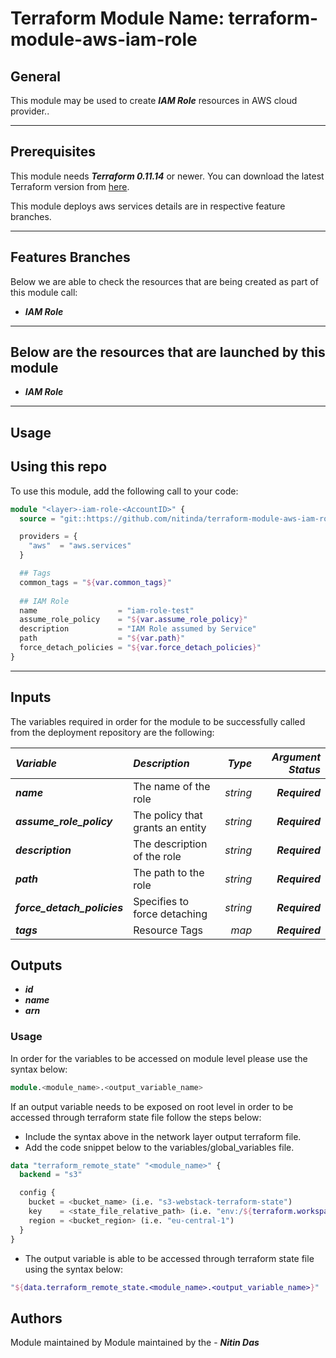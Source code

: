 # Terraform Module Name: terraform-module-aws-iam-role


## General

This module may be used to create **_IAM Role_** resources in AWS cloud provider..

---


## Prerequisites

This module needs **_Terraform 0.11.14_** or newer.
You can download the latest Terraform version from [here](https://www.terraform.io/downloads.html).

This module deploys aws services details are in respective feature branches.

---

## Features Branches

Below we are able to check the resources that are being created as part of this module call:

* **_IAM Role_**


---

## Below are the resources that are launched by this module

* **_IAM Role_**


---

## Usage

## Using this repo

To use this module, add the following call to your code:

```tf
module "<layer>-iam-role-<AccountID>" {
  source = "git::https://github.com/nitinda/terraform-module-aws-iam-role.git?ref=terraform-11/master"

  providers = {
    "aws"  = "aws.services"
  }

  ## Tags
  common_tags = "${var.common_tags}"
  
  ## IAM Role
  name                  = "iam-role-test"
  assume_role_policy    = "${var.assume_role_policy}"
  description           = "IAM Role assumed by Service"
  path                  = "${var.path}"
  force_detach_policies = "${var.force_detach_policies}"
}
```
---

## Inputs

The variables required in order for the module to be successfully called from the deployment repository are the following:


|**_Variable_** | **_Description_** | **_Type_** | **_Argument Status_** |
|:----|:----|-----:|-----:|
| **_name_** | The name of the role | _string_ | **_Required_** |
| **_assume\_role\_policy_** | The policy that grants an entity | _string_ | **_Required_** |
| **_description_** | The description of the role | _string_ | **_Required_** |
| **_path_** | The path to the role | _string_ | **_Required_** |
| **_force\_detach\_policies_** | Specifies to force detaching | _string_ | **_Required_** |
| **_tags_** | Resource Tags | _map_ | **_Required_** |



## Outputs

* **_id_** 
* **_name_** 
* **_arn_**




### Usage
In order for the variables to be accessed on module level please use the syntax below:

```tf
module.<module_name>.<output_variable_name>
```

If an output variable needs to be exposed on root level in order to be accessed through terraform state file follow the steps below:

- Include the syntax above in the network layer output terraform file.
- Add the code snippet below to the variables/global_variables file.

```tf
data "terraform_remote_state" "<module_name>" {
  backend = "s3"

  config {
    bucket = <bucket_name> (i.e. "s3-webstack-terraform-state")
    key    = <state_file_relative_path> (i.e. "env:/${terraform.workspace}/4_Networking/terraform.tfstate")
    region = <bucket_region> (i.e. "eu-central-1")
  }
}
```

- The output variable is able to be accessed through terraform state file using the syntax below:

```tf
"${data.terraform_remote_state.<module_name>.<output_variable_name>}"
```

## Authors
Module maintained by Module maintained by the - **_Nitin Das_**